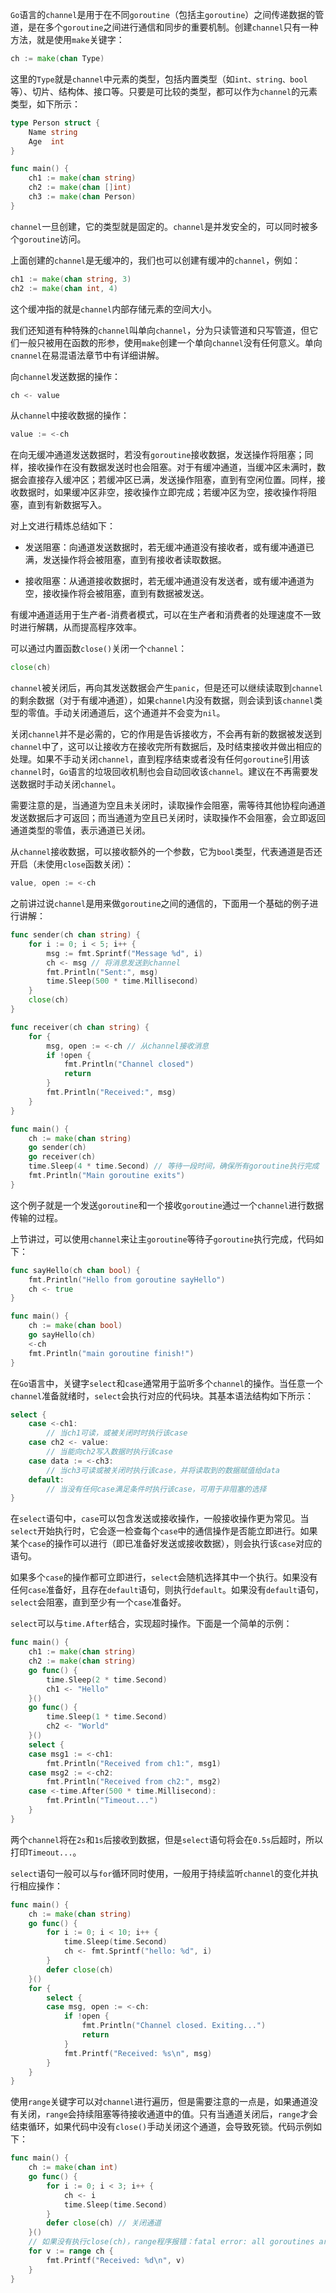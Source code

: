 `Go`语言的`channel`是用于在不同`goroutine`（包括主`goroutine`）之间传递数据的管道，是在多个`goroutine`之间进行通信和同步的重要机制。创建`channel`只有一种方法，就是使用`make`关键字：

```go
ch := make(chan Type)
```

这里的`Type`就是`channel`中元素的类型，包括内置类型（如`int、string、bool`等）、切片、结构体、接口等。只要是可比较的类型，都可以作为`channel`的元素类型，如下所示：

```go
type Person struct {
    Name string
    Age  int
}

func main() {
    ch1 := make(chan string)
    ch2 := make(chan []int)
    ch3 := make(chan Person)
}
```

`channel`一旦创建，它的类型就是固定的。`channel`是并发安全的，可以同时被多个`goroutine`访问。

上面创建的`channel`是无缓冲的，我们也可以创建有缓冲的`channel`，例如：

```go
ch1 := make(chan string, 3)
ch2 := make(chan int, 4)
```

这个缓冲指的就是`channel`内部存储元素的空间大小。

我们还知道有种特殊的`channel`叫单向`channel`，分为只读管道和只写管道，但它们一般只被用在函数的形参，使用`make`创建一个单向`channel`没有任何意义。单向`cnannel`在易混语法章节中有详细讲解。

向`channel`发送数据的操作：

```go
ch <- value
```

从`channel`中接收数据的操作：

```go
value := <-ch	
```


在向无缓冲通道发送数据时，若没有`goroutine`接收数据，发送操作将阻塞；同样，接收操作在没有数据发送时也会阻塞。对于有缓冲通道，当缓冲区未满时，数据会直接存入缓冲区；若缓冲区已满，发送操作阻塞，直到有空闲位置。同样，接收数据时，如果缓冲区非空，接收操作立即完成；若缓冲区为空，接收操作将阻塞，直到有新数据写入。

对上文进行精炼总结如下：

- 发送阻塞：向通道发送数据时，若无缓冲通道没有接收者，或有缓冲通道已满，发送操作将会被阻塞，直到有接收者读取数据。

- 接收阻塞：从通道接收数据时，若无缓冲通道没有发送者，或有缓冲通道为空，接收操作将会被阻塞，直到有数据被发送。

有缓冲通道适用于生产者-消费者模式，可以在生产者和消费者的处理速度不一致时进行解耦，从而提高程序效率。

可以通过内置函数`close()`关闭一个`channel`：

```go
close(ch)
```

`channel`被关闭后，再向其发送数据会产生`panic`，但是还可以继续读取到`channel`的剩余数据（对于有缓冲通道），如果`channel`内没有数据，则会读到该`channel`类型的零值。手动关闭通道后，这个通道并不会变为`nil`。

关闭`channel`并不是必需的，它的作用是告诉接收方，不会再有新的数据被发送到`channel`中了，这可以让接收方在接收完所有数据后，及时结束接收并做出相应的处理。如果不手动关闭`channel`，直到程序结束或者没有任何`goroutine`引用该`channel`时，`Go`语言的垃圾回收机制也会自动回收该`channel`。建议在不再需要发送数据时手动关闭`channel`。

需要注意的是，当通道为空且未关闭时，读取操作会阻塞，需等待其他协程向通道发送数据后才可返回；而当通道为空且已关闭时，读取操作不会阻塞，会立即返回通道类型的零值，表示通道已关闭。

从`channel`接收数据，可以接收额外的一个参数，它为`bool`类型，代表通道是否还开启（未使用`close`函数关闭）：

```go
value, open := <-ch
```

之前讲过说`channel`是用来做`goroutine`之间的通信的，下面用一个基础的例子进行讲解：

```go
func sender(ch chan string) {
	for i := 0; i < 5; i++ {
		msg := fmt.Sprintf("Message %d", i)
		ch <- msg // 将消息发送到channel
		fmt.Println("Sent:", msg)
		time.Sleep(500 * time.Millisecond)
	}
	close(ch)
}

func receiver(ch chan string) {
	for {
		msg, open := <-ch // 从channel接收消息
		if !open {
			fmt.Println("Channel closed")
			return
		}
		fmt.Println("Received:", msg)
	}
}

func main() {
	ch := make(chan string)
	go sender(ch)
	go receiver(ch)
	time.Sleep(4 * time.Second) // 等待一段时间，确保所有goroutine执行完成
	fmt.Println("Main goroutine exits")
}
```

这个例子就是一个发送`goroutine`和一个接收`goroutine`通过一个`channel`进行数据传输的过程。

上节讲过，可以使用`channel`来让主`goroutine`等待子`goroutine`执行完成，代码如下：

```go
func sayHello(ch chan bool) {
	fmt.Println("Hello from goroutine sayHello")
	ch <- true
}

func main() {
	ch := make(chan bool)
	go sayHello(ch)
	<-ch
	fmt.Println("main goroutine finish!")
}
```

在`Go`语言中，关键字`select`和`case`通常用于监听多个`channel`的操作。当任意一个`channel`准备就绪时，`select`会执行对应的代码块。其基本语法结构如下所示：

```go
select {
    case <-ch1:
        // 当ch1可读，或被关闭时时执行该case
    case ch2 <- value:
        // 当能向ch2写入数据时执行该case
    case data := <-ch3:
        // 当ch3可读或被关闭时执行该case，并将读取到的数据赋值给data
    default:
        // 当没有任何case满足条件时执行该case，可用于非阻塞的选择
}
```

在`select`语句中，`case`可以包含发送或接收操作，一般接收操作更为常见。当`select`开始执行时，它会逐一检查每个`case`中的通信操作是否能立即进行。如果某个`case`的操作可以进行（即已准备好发送或接收数据），则会执行该`case`对应的语句。

如果多个`case`的操作都可立即进行，`select`会随机选择其中一个执行。如果没有任何`case`准备好，且存在`default`语句，则执行`default`。如果没有`default`语句，`select`会阻塞，直到至少有一个`case`准备好。

`select`可以与`time.After`结合，实现超时操作。下面是一个简单的示例：

```go
func main() {
	ch1 := make(chan string)
	ch2 := make(chan string)
	go func() {
		time.Sleep(2 * time.Second)
		ch1 <- "Hello"
	}()
	go func() {
		time.Sleep(1 * time.Second)
		ch2 <- "World"
	}()
	select {
	case msg1 := <-ch1:
		fmt.Println("Received from ch1:", msg1)
	case msg2 := <-ch2:
		fmt.Println("Received from ch2:", msg2)
	case <-time.After(500 * time.Millisecond):
		fmt.Println("Timeout...")
	}
}
```

两个`channel`将在`2s`和`1s`后接收到数据，但是`select`语句将会在`0.5s`后超时，所以打印`Timeout...`。

`select`语句一般可以与`for`循环同时使用，一般用于持续监听`channel`的变化并执行相应操作：

```go
func main() {
	ch := make(chan string)
	go func() {
		for i := 0; i < 10; i++ {
			time.Sleep(time.Second)
			ch <- fmt.Sprintf("hello: %d", i)
		}
		defer close(ch)
	}()
	for {
		select {
		case msg, open := <-ch:
			if !open {
				fmt.Println("Channel closed. Exiting...")
				return
			}
			fmt.Printf("Received: %s\n", msg)
		}
	}
}
```

使用`range`关键字可以对`channel`进行遍历，但是需要注意的一点是，如果通道没有关闭，`range`会持续阻塞等待接收通道中的值。只有当通道关闭后，`range`才会结束循环，如果代码中没有`close()`手动关闭这个通道，会导致死锁。代码示例如下：

```go
func main() {
    ch := make(chan int)
    go func() {
        for i := 0; i < 3; i++ {
            ch <- i
            time.Sleep(time.Second)
        }
        defer close(ch) // 关闭通道
    }()
    // 如果没有执行close(ch)，range程序报错：fatal error: all goroutines are asleep - deadlock!
    for v := range ch {
        fmt.Printf("Received: %d\n", v)
    }
}
```

